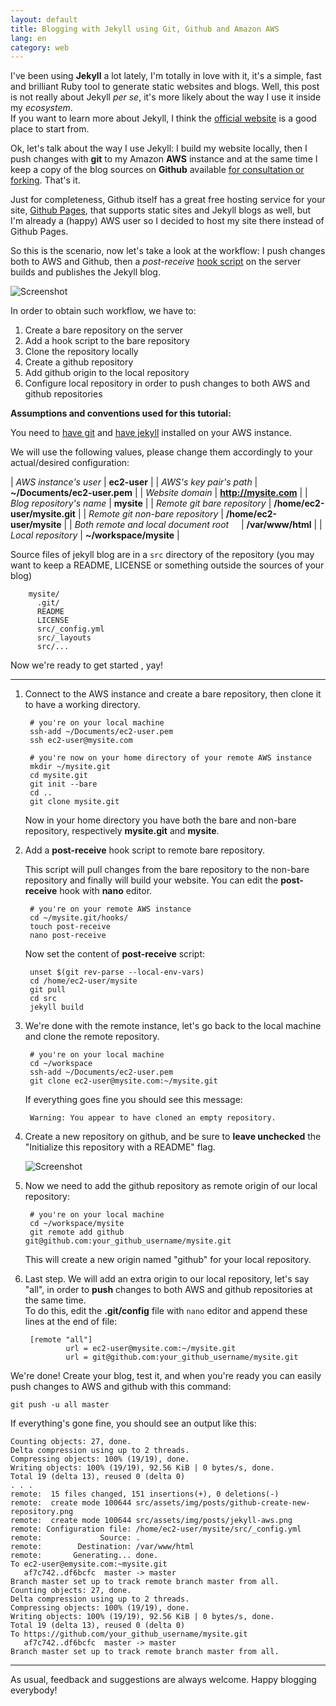 ```yaml
---
layout: default
title: Blogging with Jekyll using Git, Github and Amazon AWS
lang: en
category: web
---
```


I've been using **Jekyll** a lot lately, I'm totally in love with it, it's a simple,
fast and brilliant Ruby tool to generate static websites and blogs. Well,
this post is not really about Jekyll _per se_, it's more likely about the way I use it inside my 
_ecosystem_.  
If you want to learn more about Jekyll, I think the [official website](http://jekyllrb.com)
is a good place to start from.

Ok, let's talk about the way I use Jekyll: I build my website locally, then I push
changes with **git** to my Amazon **AWS** instance and at the same time I keep a copy
of the blog sources on **Github** available [for consultation or forking](http://claudiodangelis.com/~/claudiodangelis).
That's it.

Just for completeness, Github itself has a great free hosting service for your site,
[Github Pages](http://pages.github.com/), that supports static sites and Jekyll blogs as well, but I'm already a (happy) AWS user
so I decided to host my site there instead of Github Pages.

So this is the scenario, now let's take a look at the workflow: I push changes
both to AWS and Github, then a _post-receive_
[hook script](http://git-scm.com/book/en/Customizing-Git-Git-Hooks) on the server
builds and publishes the Jekyll blog. 

![Screenshot](/assets/img/posts/jekyll-aws.png)


In order to obtain such workflow, we have to:

1. Create a bare repository on the server
2. Add a hook script to the bare repository
3. Clone the repository locally
4. Create a github repository
5. Add github origin to the local repository
6. Configure local repository in order to push changes to both AWS and github repositories



<!--more-->

**Assumptions and conventions used for this tutorial:**

You need to [have git](http://git-scm.com/book/en/Getting-Started-Installing-Githttp://git-scm.com/book/en/Getting-Started-Installing-Git)
and [have jekyll](http://jekyllrb.com/) installed on your AWS instance.

We will use the following values, please change them accordingly to your actual/desired configuration:



| _AWS instance's user_ | **ec2-user** |
| _AWS's key pair's path_ | **~/Documents/ec2-user.pem** |
| _Website domain_ | **http://mysite.com** |
| _Blog repository's name_ | **mysite** |
| _Remote git bare repository_ | **/home/ec2-user/mysite.git** |
| _Remote git non-bare repository_ | **/home/ec2-user/mysite** |
| _Both remote and local document root_ &nbsp;&nbsp;&nbsp; | **/var/www/html** |
| _Local repository_ |  **~/workspace/mysite** |

Source files of jekyll blog are in a `src` directory of the repository
(you may want to keep a README, LICENSE or something outside the sources of your blog)

        mysite/
          .git/
          README
          LICENSE
          src/_config.yml
          src/_layouts
          src/...


Now we're ready to get started , yay!

---

1. Connect to the AWS instance and create a bare repository, then clone it to
have a working directory.

        # you're on your local machine
        ssh-add ~/Documents/ec2-user.pem
        ssh ec2-user@mysite.com

        # you're now on your home directory of your remote AWS instance
        mkdir ~/mysite.git
        cd mysite.git
        git init --bare
        cd ..
        git clone mysite.git

    Now in your home directory you have both the bare and non-bare repository,
    respectively **mysite.git** and **mysite**.

2. Add a **post-receive** hook script to remote bare repository.  

    This script will pull changes from the bare repository to the non-bare repository and
    finally will build your website. You can edit the **post-receive** hook with **nano** editor.


        # you're on your remote AWS instance
        cd ~/mysite.git/hooks/
        touch post-receive
        nano post-receive

    Now set the content of **post-receive** script:

        
        unset $(git rev-parse --local-env-vars)
        cd /home/ec2-user/mysite
        git pull
        cd src
        jekyll build


    


3. We're done with the remote instance, let's go back to the local machine and 
clone the remote repository.

        # you're on your local machine
        cd ~/workspace
        ssh-add ~/Documents/ec2-user.pem 
        git clone ec2-user@mysite.com:~/mysite.git

    If everything goes fine you should see this message:

        Warning: You appear to have cloned an empty repository.



4. Create a new repository on github, and be sure to **leave unchecked** the
"Initialize this repository with a README" flag.

    ![Screenshot](/assets/img/posts/github-create-new-repository.png)



5. Now we need to add the github repository as remote origin of our local repository:

        # you're on your local machine
        cd ~/workspace/mysite
        git remote add github git@github.com:your_github_username/mysite.git


    This will create a new origin named "github" for your local repository.


6. Last step. We will add an extra origin to our local repository, let's say "all",
in order to **push** changes to both AWS and github repositories at the same time.  
    To do this, edit the **.git/config** file with `nano` editor and append these
    lines at the end of file:


        [remote "all"]
                url = ec2-user@mysite.com:~/mysite.git
                url = git@github.com:your_github_username/mysite.git



We're done! Create your blog, test it, and when you're ready you can easily push
changes to AWS and github with this command:

    git push -u all master


If everything's gone fine, you should see an output like this:

    Counting objects: 27, done.
    Delta compression using up to 2 threads.
    Compressing objects: 100% (19/19), done.
    Writing objects: 100% (19/19), 92.56 KiB | 0 bytes/s, done.
    Total 19 (delta 13), reused 0 (delta 0)
    . . .
    remote:  15 files changed, 151 insertions(+), 0 deletions(-)
    remote:  create mode 100644 src/assets/img/posts/github-create-new-repository.png
    remote:  create mode 100644 src/assets/img/posts/jekyll-aws.png
    remote: Configuration file: /home/ec2-user/mysite/src/_config.yml
    remote:             Source: .
    remote:        Destination: /var/www/html
    remote:       Generating... done.
    To ec2-user@emysite.com:~mysite.git
       af7c742..df6bcfc  master -> master
    Branch master set up to track remote branch master from all.
    Counting objects: 27, done.
    Delta compression using up to 2 threads.
    Compressing objects: 100% (19/19), done.
    Writing objects: 100% (19/19), 92.56 KiB | 0 bytes/s, done.
    Total 19 (delta 13), reused 0 (delta 0)
    To https://github.com/your_github_username/mysite.git
       af7c742..df6bcfc  master -> master
    Branch master set up to track remote branch master from all.


---

As usual, feedback and suggestions are always welcome. Happy blogging everybody!

